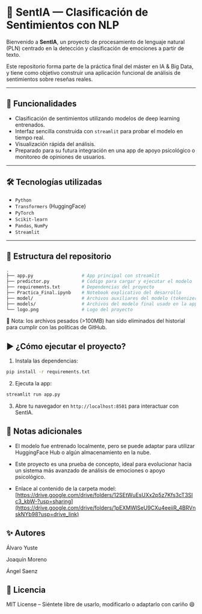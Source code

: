 # 🧠 SentIA — Clasificación de Sentimientos con NLP

Bienvenido a **SentIA**, un proyecto de procesamiento de lenguaje natural (PLN) centrado en la detección y clasificación de emociones a partir de texto.

Este repositorio forma parte de la práctica final del máster en IA & Big Data, y tiene como objetivo construir una aplicación funcional de análisis de sentimientos sobre reseñas reales.

---

## 🚀 Funcionalidades

- Clasificación de sentimientos utilizando modelos de deep learning entrenados.
- Interfaz sencilla construida con `streamlit` para probar el modelo en tiempo real.
- Visualización rápida del análisis.
- Preparado para su futura integración en una app de apoyo psicológico o monitoreo de opiniones de usuarios.

---

## 🛠️ Tecnologías utilizadas

- `Python`
- `Transformers` (HuggingFace)
- `PyTorch`
- `Scikit-learn`
- `Pandas`, `NumPy`
- `Streamlit`

---

## 📂 Estructura del repositorio

```bash
.
├── app.py                  # App principal con streamlit
├── predictor.py            # Código para cargar y ejecutar el modelo
├── requirements.txt        # Dependencias del proyecto
├── Practica_Final.ipynb    # Notebook explicativo del desarrollo
├── model/                  # Archivos auxiliares del modelo (tokenizer, config, etc. para los modelos de prueba del notebook)
├── models/                 # Archivos del modelo final usado en la app (La carpeta hay que cumplimentarla con los archivos del link que se indica mas adelante)
└── logo.png                # Logo del proyecto
```
🧼 Nota: los archivos pesados (>100MB) han sido eliminados del historial para cumplir con las políticas de GitHub.

## ▶️ ¿Cómo ejecutar el proyecto?

1. Instala las dependencias:

```bash
pip install -r requirements.txt
```

2. Ejecuta la app:

```bash
streamlit run app.py
```

3. Abre tu navegador en `http://localhost:8501` para interactuar con SentIA.

## 📌 Notas adicionales

- El modelo fue entrenado localmente, pero se puede adaptar para utilizar HuggingFace Hub o algún almacenamiento en la nube.

- Este proyecto es una prueba de concepto, ideal para evolucionar hacia un sistema más avanzado de análisis de emociones o apoyo psicológico.

- Enlace al contenido de la carpeta model:
  [https://drive.google.com/drive/folders/12SEtWuEsUXx2p5z7Kfs3cT3SIc3_kbW-?usp=sharing](https://drive.google.com/drive/folders/1pEXMWlSeU9CXu4eeiiR_4BRVnskNYb98?usp=drive_link)
  
  

## ✨ Autores

Álvaro Yuste

Joaquín Moreno

Ángel Saenz

## 📄 Licencia
MIT License – Siéntete libre de usarlo, modificarlo o adaptarlo con cariño 😄
